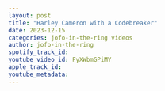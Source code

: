 ```yaml
---
layout: post
title: "Harley Cameron with a Codebreaker"
date: 2023-12-15
categories: jofo-in-the-ring videos
author: jofo-in-the-ring
spotify_track_id: 
youtube_video_id: FyXWbmGPiMY
apple_track_id: 
youtube_metadata: 
---
```

